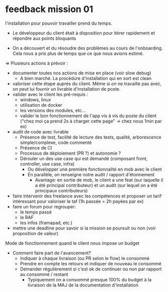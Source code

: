 # feedback mission 01

l'installation pour pouvoir travailler prend du temps.
+ Le développeur du client était à disposition pour itérer rapidement et répondre aux points bloquants
- On a découvert et du résoudre des problèmes au cours de l'onboarding. Cela nous a pris plus de temps que ce que nous avions estimé.

=> Plusieurs actions à prévoir : 
- documenter toutes nos actions de mise en place (voir slow debug)
  - A bien marché. La procédure d'installation qui en sort est clean
- valoriser cette étape auprès du client. Même si on ne travaille pas avec, on peut lui fournir un livrable d'installation de poste.
- valider avec le client les pré-requis : 
    - windows, linux
    - utilisation de docker
    - les versions des modules, etc...
  - valider le bon fonctionnement de l'app vis à vis du poste du client ("chez moi ça prend 2s à charger cette page" -> chez nous 1min par ex)
- audit de code avec livrable
  - Présence de test, facilité de lecture des tests, qualité, arborescence simple/complexe, code commenté
  - Présence de CI
  - Processus de déploiement (PR ?) et autonomie ?
  - Dérouler un des use case qui est demandé (composant front, controller, use case, infra)
    - Ou développer une première fonctionnalité en mob avec le client
    - En parallèle, on renseigne notre audit / rapport d'étonnement
      - Avantage: en sortie de mob, le client a une feat (sur laquelle il a été principal contributeur) et un audit (sur lequel on a été principaux contributeurs)
- faire intervenir des freelance avec les compétences et proposer un tarif intéressant pour valoriser le taf (1h passée = 2h payées par ex)
- faire un forum pour regrouper:
  - le temps passé
  - le RAF
  - les infos (framapad, etc.)
- mettre une deadline pour savoir si la mission se poursuit ou non (voir proposition de valeur)

Mode de fonctionnement quand le client nous impose un budget
  - Comment faire part de l'avancement?
    - Indiquer à chaque livraison (ou PR selon le flow) le consommé
    - Prendre en compte les retours et indiquer de nouveau le consommé
    - Demander régulièrement si c'est ok de continuer ou non par rapport au consommé / restant
      - Typiquement on a consommé presque 100% du budget à la livraison de la MAJ de la documentation d'installation
    

